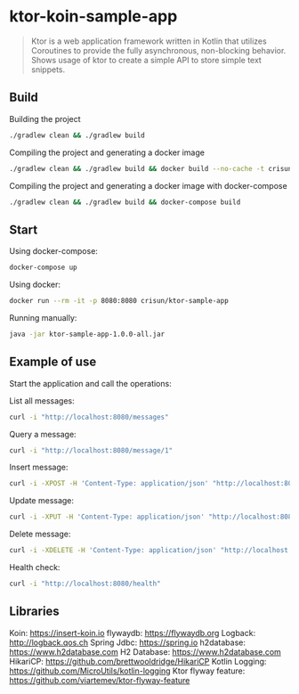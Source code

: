 # ktor-koin-sample-app
> Ktor is a web application framework written in Kotlin that utilizes Coroutines to provide the fully asynchronous, non-blocking behavior.
 Shows usage of  ktor to create a simple API to store simple text snippets.
## Build

Building the project
```sh
./gradlew clean && ./gradlew build
```

Compiling the project and generating a docker image
```sh
./gradlew clean && ./gradlew build && docker build --no-cache -t crisun/ktor-sample-app .
```

Compiling the project and generating a docker image with docker-compose
```sh
./gradlew clean && ./gradlew build && docker-compose build
```

## Start

Using docker-compose:
```sh
docker-compose up
```

Using docker:
```sh
docker run --rm -it -p 8080:8080 crisun/ktor-sample-app
```

Running manually:
```sh
java -jar ktor-sample-app-1.0.0-all.jar
```

## Example of use

Start the application and call the operations:

List all messages:
```sh
curl -i "http://localhost:8080/messages"
```
Query a message:
```sh
curl -i "http://localhost:8080/message/1"
```
Insert message:
```sh
curl -i -XPOST -H 'Content-Type: application/json' "http://localhost:8080/message" -d '{"text": "crisun grande mestre"}'
```
Update message:
```sh
curl -i -XPUT -H 'Content-Type: application/json' "http://localhost:8080/message/1" -d '{"text": "crisun grande mestre"}'
```
Delete message:
```sh
curl -i -XDELETE -H 'Content-Type: application/json' "http://localhost:8080/message/1"
```
Health check:
```sh
curl -i "http://localhost:8080/health"
```

## Libraries
Koin: https://insert-koin.io
flywaydb: https://flywaydb.org
Logback: http://logback.qos.ch
Spring Jdbc: https://spring.io
h2database: https://www.h2database.com
H2 Database: https://www.h2database.com
HikariCP: https://github.com/brettwooldridge/HikariCP
Kotlin Logging: https://github.com/MicroUtils/kotlin-logging
Ktor flyway feature: https://github.com/viartemev/ktor-flyway-feature
